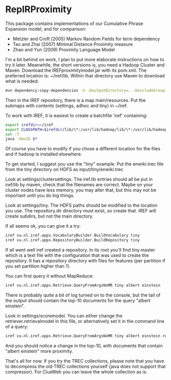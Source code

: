 RepIRProximity
===================

This package contains implementations of our Cumulative Phrase Expansion model, and for comparison:
- Metzler and Croft (2005) Markov Random Fields for term dependency
- Tao and Zhai (2007) Minimal Distance Proximity measure
- Zhao and Yun (2009) Proximity Language Model

I'm a bit behind on work, I plan to put more elaborate instructions on how to try it later. Meanwhile, the short versions is, you need a Hadoop Cluster and Maven. Download the IREFproximitymodel.jar with its pom.xml. The preferred location is: ~/iref/lib. Within that directory use Maven to download what is needed:

```bash
mvn dependency:copy-dependencies -U -DoutputDirectory=. -DexcludeGroupIds=org.apache.hadoop
```

Then in the IREF repository, there is a map main/resources. Put the submaps with contents (settings, adhoc and tiny) in ~/iref. 

To work with IREF, it is easiest to create a batchfile 'iref' containing:
```bash
export irefdir=~/iref
export CLASSPATH=$irefdir/lib/\*:/usr/lib/hadoop/lib/\*:/usr/lib/hadoop/\*:/etc/hadoop/conf
set -f
java -Xmx2G $*
```

Of course you have to modify if you chose a different location for the files and if hadoop is installed elsewhere. 

To get started, I suggest you use the "tiny" example. Put the enwiki.trec file from the tiny directory on HDFS as input/tiny/enwiki.trec

Look at settings/clustersettings. The iref.lib entries should all be put in iref/lib by maven, check that the filenames are correct. Maybe on your cluster nodes have less memory, you may alter that, but this may not be important until you do big things.

Look at settings/tiny. The HDFS paths should be modified to the location you use. The repository.dir directory must exist, so create that. IREF will create subdirs, but not the main directory.

If all seems ok, you can give it a try:
```bash
iref vu.nl.iref.apps.VocabularyBuilder.BuildVocabulary tiny
iref vu.nl.iref.apps.RepositoryBuilder.BuildRepository tiny
```

If all went well iref created a repository. In its root you'll find tiny.master which is a text file with the configuration that was used to create the repository. It has a repository directory with files for features (per partition if you set partition higher than 1).

You can first query it without MapReduce:
```bash
iref vu.nl.iref.apps.Retrieve.QueryFromArgsNoMR tiny albert einstein
```

There is probably quite a bit of log turned on to the console, but the tail of the output should contain the top-10 documents for the query "albert einstein".

Look in settings/scoremodel. You can either change the retriever.retrievalmodel in this file, or alternatively set it in the command line of a query:
```bash
iref vu.nl.iref.apps.Retrieve.QueryFromArgsNoMR tiny albert einstein retriever.retrievalmodel=ProximityRetrievalModel
```
And you should notice a change in the top-10, with documents that contain "albert einstein" more proximity.

That's all for now. If you try the TREC collections, please note that you have to decompress the old TREC collections yourself (java does not support that compressor). For ClueWeb you can leave the whole collection as is.  
